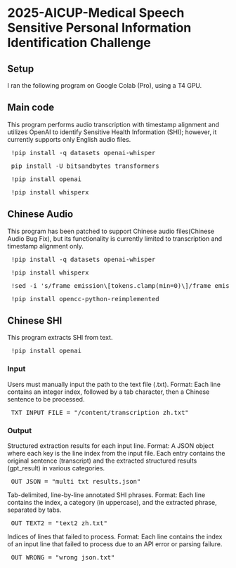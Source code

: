 # 2025-AICUP-Medical Speech Sensitive Personal Information Identification Challenge
## Setup
I ran the following program on Google Colab (Pro), using a T4 GPU.

## Main code
This program performs audio transcription with timestamp alignment and utilizes OpenAI to identify Sensitive Health Information (SHI); however, it currently supports only English audio files.
<pre> !pip install -q datasets openai-whisper </pre>
<pre> pip install -U bitsandbytes transformers </pre>
<pre> !pip install openai </pre>
<pre> !pip install whisperx </pre>

## Chinese Audio
This program has been patched to support Chinese audio files(Chinese Audio Bug Fix), but its functionality is currently limited to transcription and timestamp alignment only.
<pre> !pip install -q datasets openai-whisper </pre>
<pre> !pip install whisperx </pre>
<pre> !sed -i 's/frame_emission\[tokens.clamp(min=0)\]/frame_emission[tokens.clamp(min=0).long()]/g' /usr/local/lib/python3.11/dist-packages/whisperx/alignment.py </pre>
<pre> !pip install opencc-python-reimplemented </pre>

## Chinese SHI
This program extracts SHI from text.
<pre> !pip install openai </pre>
### Input
Users must manually input the path to the text file (.txt).
Format: Each line contains an integer index, followed by a tab character, then a Chinese sentence to be processed.
<pre> TXT_INPUT_FILE = "/content/transcription_zh.txt" </pre>
### Output
Structured extraction results for each input line.
Format: A JSON object where each key is the line index from the input file. Each entry contains the original sentence (transcript) and the extracted structured results (gpt_result) in various categories.
<pre> OUT_JSON = "multi_txt_results.json" </pre>
Tab-delimited, line-by-line annotated SHI phrases.
Format: Each line contains the index, a category (in uppercase), and the extracted phrase, separated by tabs.
<pre> OUT_TEXT2 = "text2_zh.txt" </pre>
Indices of lines that failed to process.
Format: Each line contains the index of an input line that failed to process due to an API error or parsing failure.
<pre> OUT_WRONG = "wrong_json.txt" </pre>
